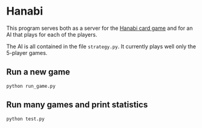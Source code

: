 Hanabi
=====================

This program serves both as a server for the [Hanabi card game](https://boardgamegeek.com/boardgame/98778/hanabi) and for an AI that plays for each of the players.

The AI is all contained in the file `strategy.py`. It currently plays well only the 5-player games.


Run a new game
---------------------
`python run_game.py`


Run many games and print statistics
---------------------
`python test.py`
